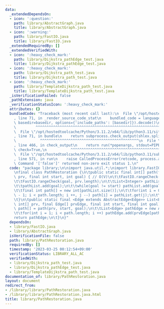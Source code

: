 ```yaml
---
data:
  _extendedDependsOn:
  - icon: ':question:'
    path: library/AbstractGraph.java
    title: library/AbstractGraph.java
  - icon: ':warning:'
    path: library/FastIO.java
    title: library/FastIO.java
  _extendedRequiredBy: []
  _extendedVerifiedWith:
  - icon: ':heavy_check_mark:'
    path: library/Dijkstra_pathEdge_test.java
    title: library/Dijkstra_pathEdge_test.java
  - icon: ':heavy_check_mark:'
    path: library/Dijkstra_path_test.java
    title: library/Dijkstra_path_test.java
  - icon: ':heavy_check_mark:'
    path: library/TemplateDijkstra_path_test.java
    title: library/TemplateDijkstra_path_test.java
  _isVerificationFailed: false
  _pathExtension: java
  _verificationStatusIcon: ':heavy_check_mark:'
  attributes: {}
  bundledCode: "Traceback (most recent call last):\n  File \"/opt/hostedtoolcache/Python/3.11.2/x64/lib/python3.11/site-packages/onlinejudge_verify/documentation/build.py\"\
    , line 71, in _render_source_code_stat\n    bundled_code = language.bundle(stat.path,\
    \ basedir=basedir, options={'include_paths': [basedir]}).decode()\n          \
    \         ^^^^^^^^^^^^^^^^^^^^^^^^^^^^^^^^^^^^^^^^^^^^^^^^^^^^^^^^^^^^^^^^^^^^^^^^^^^^^^^^^\n\
    \  File \"/opt/hostedtoolcache/Python/3.11.2/x64/lib/python3.11/site-packages/onlinejudge_verify/languages/user_defined.py\"\
    , line 71, in bundle\n    return subprocess.check_output(shlex.split(command))\n\
    \           ^^^^^^^^^^^^^^^^^^^^^^^^^^^^^^^^^^^^^^^^^^^^^\n  File \"/opt/hostedtoolcache/Python/3.11.2/x64/lib/python3.11/subprocess.py\"\
    , line 466, in check_output\n    return run(*popenargs, stdout=PIPE, timeout=timeout,\
    \ check=True,\n           ^^^^^^^^^^^^^^^^^^^^^^^^^^^^^^^^^^^^^^^^^^^^^^^^^^^^^^^^^\n\
    \  File \"/opt/hostedtoolcache/Python/3.11.2/x64/lib/python3.11/subprocess.py\"\
    , line 571, in run\n    raise CalledProcessError(retcode, process.args,\nsubprocess.CalledProcessError:\
    \ Command '['false']' returned non-zero exit status 1.\n"
  code: "package library;\n\nimport java.util.*;\nimport library.FastIO;\nimport library.AbstractGraph;\n\
    \nfinal class PathRestoration {\n\tpublic static final int[] path(final int[]\
    \ prv, final int start, int goal) { // O(V)\n\t\tFastIO.rangeCheck(start, prv.length);\n\
    \t\tFastIO.rangeCheck(goal, prv.length);\n\t\tList<Integer> pathList = new ArrayList<>();\n\
    \t\tpathList.add(goal);\n\t\twhile(goal != start) pathList.add(goal = prv[goal]);\n\
    \t\tfinal int path[] = new int[pathList.size()];\n\t\tfor(int i = 0, j = path.length\
    \ - 1; i < path.length; i ++, j --) path[i] = pathList.get(j);\n\t\treturn path;\n\
    \t}\n\tpublic static final <Edge extends AbstractEdge<Edge>> List<Edge> pathEdge(final\
    \ int[] prv, final Edge[] prvEdge, final int start, final int goal) {\n\t\tint\
    \ path[] = path(prv, start, goal);\n\t\tList<Edge> pathEdge = new ArrayList<>(path.length);\n\
    \t\tfor(int i = 1; i < path.length; i ++) pathEdge.add(prvEdge[path[i]]);\n\t\t\
    return pathEdge;\n\t}\n}"
  dependsOn:
  - library/FastIO.java
  - library/AbstractGraph.java
  isVerificationFile: false
  path: library/PathRestoration.java
  requiredBy: []
  timestamp: '2023-03-25 00:12:54+09:00'
  verificationStatus: LIBRARY_ALL_AC
  verifiedWith:
  - library/Dijkstra_path_test.java
  - library/Dijkstra_pathEdge_test.java
  - library/TemplateDijkstra_path_test.java
documentation_of: library/PathRestoration.java
layout: document
redirect_from:
- /library/library/PathRestoration.java
- /library/library/PathRestoration.java.html
title: library/PathRestoration.java
---
```

